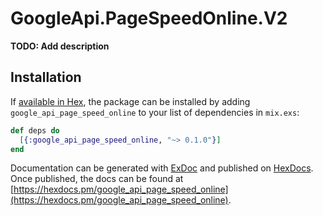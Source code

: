 # GoogleApi.PageSpeedOnline.V2

**TODO: Add description**

## Installation

If [available in Hex](https://hex.pm/docs/publish), the package can be installed
by adding `google_api_page_speed_online` to your list of dependencies in `mix.exs`:

```elixir
def deps do
  [{:google_api_page_speed_online, "~> 0.1.0"}]
end
```

Documentation can be generated with [ExDoc](https://github.com/elixir-lang/ex_doc)
and published on [HexDocs](https://hexdocs.pm). Once published, the docs can
be found at [https://hexdocs.pm/google_api_page_speed_online](https://hexdocs.pm/google_api_page_speed_online).
